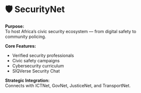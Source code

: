 # 🛡️ SecurityNet

**Purpose:**  
To host Africa’s civic security ecosystem — from digital safety to community policing.

**Core Features:**
- Verified security professionals
- Civic safety campaigns
- Cybersecurity curriculum
- SIQVerse Security Chat

**Strategic Integration:**  
Connects with ICTNet, GovNet, JusticeNet, and TransportNet.
